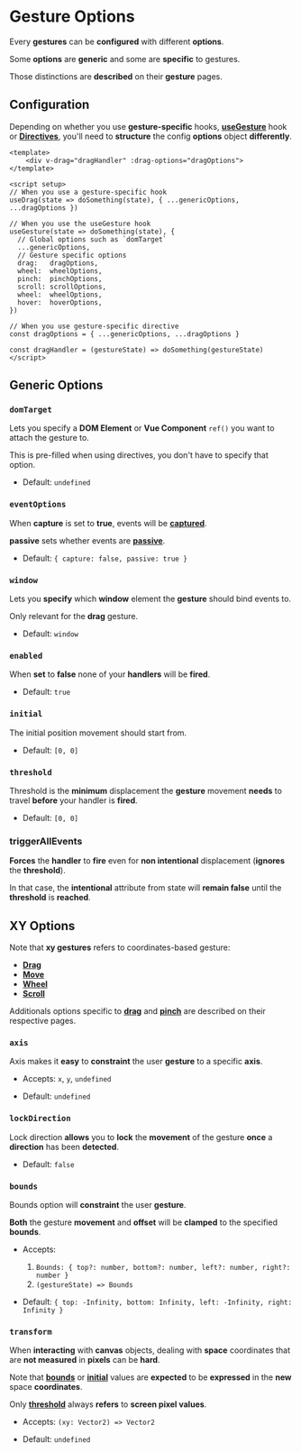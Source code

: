 # Gesture Options

Every **gestures** can be **configured** with different **options**.

Some **options** are **generic** and some are **specific** to gestures.

Those distinctions are **described** on their **gesture** pages.

## Configuration

Depending on whether you use **gesture-specific** hooks, [**useGesture**](/use-gesture) hook or [**Directives**](/directives), you'll need to **structure** the config **options** object **differently**.

```vue
<template>
    <div v-drag="dragHandler" :drag-options="dragOptions">
</template>

<script setup>
// When you use a gesture-specific hook
useDrag(state => doSomething(state), { ...genericOptions, ...dragOptions })

// When you use the useGesture hook
useGesture(state => doSomething(state), {
  // Global options such as `domTarget`
  ...genericOptions,
  // Gesture specific options
  drag:   dragOptions,
  wheel:  wheelOptions,
  pinch:  pinchOptions,
  scroll: scrollOptions,
  wheel:  wheelOptions,
  hover:  hoverOptions,
})

// When you use gesture-specific directive
const dragOptions = { ...genericOptions, ...dragOptions }

const dragHandler = (gestureState) => doSomething(gestureState)
</script>
```

## Generic Options

### `domTarget`

Lets you specify a **DOM Element** or **Vue Component** `ref()` you want to attach the gesture to.

This is pre-filled when using directives, you don't have to specify that option.

- Default: `undefined`

### `eventOptions`

When **capture** is set to **true**, events will be [**captured**](https://developer.mozilla.org/en-US/docs/Learn/JavaScript/Building_blocks/Events#Event_bubbling_and_capture).

**passive** sets whether events are [**passive**](https://developer.mozilla.org/en-US/docs/Web/API/EventTarget/addEventListener).

- Default: `{ capture: false, passive: true }`

### `window`

Lets you **specify** which **window** element the **gesture** should bind events to.

Only relevant for the **drag** gesture.

- Default: `window`

### `enabled`

When **set** to **false** none of your **handlers** will be **fired**.

- Default: `true`

### `initial`

The initial position movement should start from.

- Default: `[0, 0]`

### `threshold`

Threshold is the **minimum** displacement the **gesture** movement **needs** to travel **before** your handler is **fired**.

- Default: `[0, 0]`

### triggerAllEvents

**Forces** the **handler** to **fire** even for **non intentional** displacement (**ignores** the **threshold**).

In that case, the **intentional** attribute from state will **remain false** until the **threshold** is **reached**.

## XY Options

Note that **xy gestures** refers to coordinates-based gesture:

- [**Drag**](/use-drag)
- [**Move**](/use-move)
- [**Wheel**](/use-wheel)
- [**Scroll**](/use-scroll)

Additionals options specific to [**drag**](/use-drag) and [**pinch**](/use-pinch) are described on their respective pages.

### `axis`

Axis makes it **easy** to **constraint** the user **gesture** to a specific **axis**.

- Accepts: `x`, `y`, `undefined`

- Default: `undefined`

### `lockDirection`

Lock direction **allows** you to **lock** the **movement** of the gesture **once** a **direction** has been **detected**.

- Default: `false`

### `bounds`

Bounds option will **constraint** the user **gesture**.

**Both** the gesture **movement** and **offset** will be **clamped** to the specified **bounds**.

- Accepts:

  1. `Bounds: { top?: number, bottom?: number, left?: number, right?: number }`
  2. `(gestureState) => Bounds`

- Default: `{ top: -Infinity, bottom: Infinity, left: -Infinity, right: Infinity }`

### `transform`

When **interacting** with **canvas** objects, dealing with **space** coordinates that are **not measured** in **pixels** can be **hard**.

Note that [**bounds**](#bounds) or [**initial**](#initial) values are **expected** to be **expressed** in the **new** space **coordinates**.

Only [**threshold**](#thresold) always **refers** to **screen pixel values**.

- Accepts: `(xy: Vector2) => Vector2`

- Default: `undefined`
